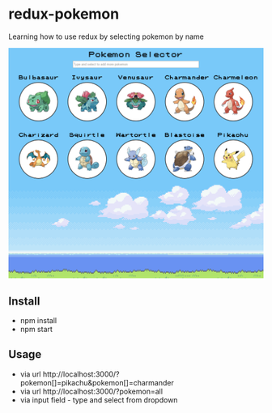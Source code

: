 # redux-pokemon
Learning how to use redux by selecting pokemon by name

![Pokemon Selector](/screenshot1.png?raw=true "Pokemon Selector")

## Install
* npm install
* npm start

## Usage
* via url http://localhost:3000/?pokemon[]=pikachu&pokemon[]=charmander
* via url http://localhost:3000/?pokemon=all
* via input field - type and select from dropdown